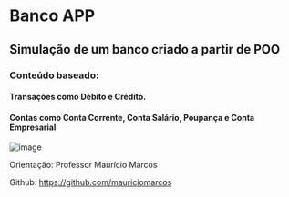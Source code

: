 # Banco APP
## Simulação de um banco criado a partir de POO
### Conteúdo baseado:
#### Transações como Débito e Crédito.
#### Contas como Conta Corrente, Conta Salário, Poupança e Conta Empresarial
![image](https://user-images.githubusercontent.com/92654776/156180224-815be161-a41d-4acd-972e-492514974635.png)

Orientação: Professor Maurício Marcos                   

Github: https://github.com/mauriciomarcos
